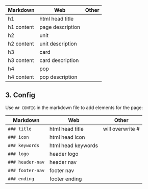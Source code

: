 | Markdown   | Web              | Other |
| ---------- | ---------------- | ----- |
| h1         | html head title  |       |
| h1 content | page description |       |
| h2         | unit             |       |
| h2 content | unit description |       |
| h3         | card             |       |
| h3 content | card description |       |
| h4         | pop              |       |
| h4 content | pop description  |       |

## 3. Config

Use `## CONFIG` in the markdown file to add elements for the page:

| Markdown         | Web                | Other            |
| ---------------- | ------------------ | ---------------- |
| `### title`      | html head title    | will overwrite # |
| `### icon`       | html head icon     |                  |
| `### keywords`   | html head keywords |                  |
| `### logo`       | header logo        |                  |
| `### header-nav` | header nav         |                  |
| `### footer-nav` | footer nav         |                  |
| `### ending`     | footer ending      |                  |